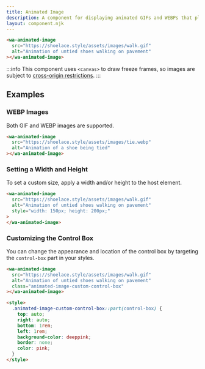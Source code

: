 ```yaml
---
title: Animated Image
description: A component for displaying animated GIFs and WEBPs that play and pause on interaction.
layout: component.njk
---
```


```html {.example}
<wa-animated-image
  src="https://shoelace.style/assets/images/walk.gif"
  alt="Animation of untied shoes walking on pavement"
></wa-animated-image>
```

:::info
This component uses `<canvas>` to draw freeze frames, so images are subject to [cross-origin restrictions](https://developer.mozilla.org/en-US/docs/Web/HTML/CORS_enabled_image).
:::

## Examples

### WEBP Images

Both GIF and WEBP images are supported.

```html {.example}
<wa-animated-image
  src="https://shoelace.style/assets/images/tie.webp"
  alt="Animation of a shoe being tied"
></wa-animated-image>
```

### Setting a Width and Height

To set a custom size, apply a width and/or height to the host element.

```html {.example}
<wa-animated-image
  src="https://shoelace.style/assets/images/walk.gif"
  alt="Animation of untied shoes walking on pavement"
  style="width: 150px; height: 200px;"
>
</wa-animated-image>
```

### Customizing the Control Box

You can change the appearance and location of the control box by targeting the `control-box` part in your styles.

```html {.example}
<wa-animated-image
  src="https://shoelace.style/assets/images/walk.gif"
  alt="Animation of untied shoes walking on pavement"
  class="animated-image-custom-control-box"
></wa-animated-image>

<style>
  .animated-image-custom-control-box::part(control-box) {
    top: auto;
    right: auto;
    bottom: 1rem;
    left: 1rem;
    background-color: deeppink;
    border: none;
    color: pink;
  }
</style>
```
